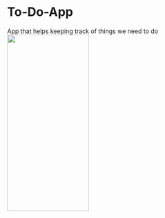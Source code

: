 # To-Do-App
App that helps keeping track of things we need to do
<a> </a>
<img src="Images/demo.gif"  width="189" height="409">

